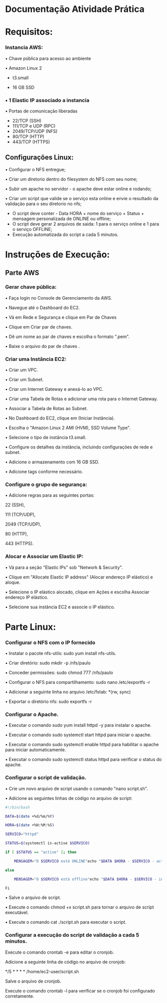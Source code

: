 # Documentação Atividade Prática

# Requisitos:
### Instancia AWS:

•	Chave pública para acesso ao ambiente

•	Amazon Linux 2 

- t3.small

-	16 GB SSD

### •	1 Elastic IP associado a instancia

•	Portas de comunicação liberadas 

-	22/TCP (SSH)
-	111/TCP e UDP (RPC)
- 2049/TCP/UDP (NFS)
- 80/TCP (HTTP)
- 443/TCP (HTTPS)
  
## Configurações Linux:

•	Configurar o NFS entregue;

•	Criar um diretorio dentro do filesystem do NFS com seu nome;

•	Subir um apache no servidor - o apache deve estar online e rodando;

•	Criar um script que valide se o serviço esta online e envie o resultado da validação para o seu diretorio no nfs; 

-	O script deve conter - Data HORA + nome do serviço + Status + mensagem personalizada de ONLINE ou offline;
-	O script deve gerar 2 arquivos de saida: 1 para o serviço online e 1 para o serviço OFFLINE;
-	Execução automatizada do script a cada 5 minutos.
  
# Instruções de Execução:

## Parte AWS
### Gerar chave pública:

•	Faça login no Console de Gerenciamento da AWS.

•	Navegue até o Dashboard do EC2.

•	Vá em Rede e Segurança e clique em Par de Chaves

•	Clique em Criar par de chaves.

•	Dê um nome ao par de chaves e escolha o formato ".pem".

•	Baixe o arquivo do par de chaves .

### Criar uma Instância EC2:

•	Criar um VPC.

•	Criar um Subnet.

•	Criar um Internet Gateway e anexá-lo ao VPC.

•	Criar uma Tabela de Rotas e adicionar uma rota para o Internet Gateway.

•	Associar a Tabela de Rotas ao Subnet.

•	No Dashboard do EC2, clique em (Iniciar Instância).

•	Escolha o "Amazon Linux 2 AMI (HVM), SSD Volume Type".

•	Selecione o tipo de instância t3.small.

•	Configure os detalhes da instância, incluindo configurações de rede e subnet.

•	Adicione o armazenamento com 16 GB SSD.

•	Adicione tags conforme necessário.

### Configure o grupo de segurança:

•	Adicione regras para as seguintes portas:

22 (SSH), 

111 (TCP/UDP), 

2049 (TCP/UDP), 

80 (HTTP), 

443 (HTTPS).

### Alocar e Associar um Elastic IP:
•	Vá para a seção "Elastic IPs" sob "Network & Security".

•	Clique em "Allocate Elastic IP address" (Alocar endereço IP elástico) e aloque.

•	Selecione o IP elástico alocado, clique em Ações e escolha Associar endereço IP elástico.

•	Selecione sua instância EC2 e associe o IP elástico.

# Parte Linux:
### Configurar o NFS com o IP fornecido
 
•	Instalar o pacote nfs-utils: sudo yum install nfs-utils.

•	Criar diretório: sudo mkdir -p /nfs/paulo

•	Conceder permissões: sudo chmod 777 /nfs/paulo 

•	Configurar o NFS para compartilhamento: sudo nano /etc/exportfs -r

•	Adicionar a seguinte linha no arquivo /etc/fstab: *(rw, sync) 

•	Exportar o diretório nfs: sudo exportfs -r

### Configurar o Apache.

•	Executar o comando sudo yum install httpd -y para instalar o apache.

•	Executar o comando sudo systemctl start httpd para iniciar o apache.

•	Executar o comando sudo systemctl enable httpd para habilitar o apache para iniciar automaticamente.

•	Executar o comando sudo systemctl status httpd para verificar o status do apache.

### Configurar o script de validação.

•	Crie um novo arquivo de script usando o comando "nano script.sh".

•	Adicione as seguintes linhas de código no arquivo de script:
```bash
#!/bin/bash

DATA=$(date +%d/%m/%Y)

HORA=$(date +%H:%M:%S)

SERVICO="httpd"

STATUS=$(systemctl is-active $SERVICO)

if [ $STATUS == "active" ]; then

    MENSAGEM="O $SERVICO está ONLINE"echo "$DATA $HORA - $SERVICO - active - $MENSAGEM" >> /nfs/paulo/online.txt

else

    MENSAGEM="O $SERVICO está offline"echo "$DATA $HORA - $SERVICO - inactive - $MENSAGEM" >> /nfs/paulo/offline.txt

Fi 
```
•	Salve o arquivo de script.

•	Execute o comando chmod +x script.sh para tornar o arquivo de script executável.

•	Execute o comando cat ./script.sh para executar o script.

### Configurar a execução do script de validação a cada 5 minutos.

Execute o comando crontab -e para editar o cronjob.

Adicione a seguinte linha de código no arquivo de cronjob:

*/5 * * * * /home/ec2-user/script.sh

Salve o arquivo de cronjob.

Execute o comando crontab -l para verificar se o cronjob foi configurado corretamente.
